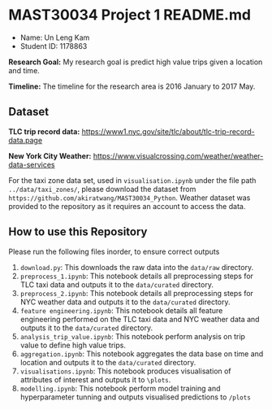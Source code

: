 # MAST30034 Project 1 README.md
- Name: Un Leng Kam
- Student ID: 1178863

**Research Goal:** My research goal is predict high value trips given a location and time.

**Timeline:** The timeline for the research area is 2016 January to 2017 May.

## Dataset
**TLC trip record data:**  https://www1.nyc.gov/site/tlc/about/tlc-trip-record-data.page

**New York City Weather:** https://www.visualcrossing.com/weather/weather-data-services

For the taxi zone data set, used in `visualisation.ipynb` under the file path `../data/taxi_zones/`, please download the dataset from `https://github.com/akiratwang/MAST30034_Python`. Weather dataset was provided to the repository as it requires an account to access the data.




## How to use this Repository
Please run the following files inorder, to ensure correct outputs

1. `download.py`: This downloads the raw data into the `data/raw` directory.
2. `preprocess_1.ipynb`: This notebook details all preprocessing steps for TLC taxi data and outputs it to the `data/curated` directory.
3. `preprocess_2.ipynb`: This notebook details all preprocessing steps for NYC weather data and outputs it to the `data/curated` directory.
4. `feature engineering.ipynb`: This notebook details all feature engineering performed on the TLC taxi data and NYC weather data and outputs it to the `data/curated` directory.
5. `analysis_trip_value.ipynb`: This notebook perform analysis on trip value to define high value trips.
6. `aggregation.ipynb`: This notebook aggregates the data base on time and location and outputs it to the `data/curated` directory.
7. `visualisations.ipynb`: This notebook produces visualisation of attributes of interest and outputs it to `\plots`.
8. `modelling.ipynb`: This notebook perform model training and hyperparameter tunning and outputs visualised predictions to `/plots`
